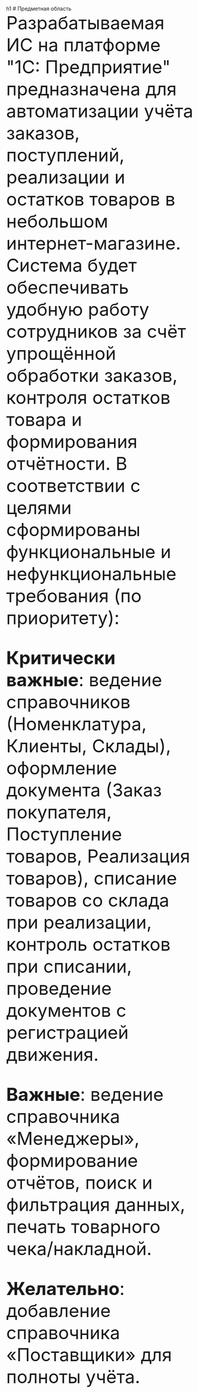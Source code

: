 h1 # Предметная область 
<font size="7">Разрабатываемая ИС на платформе "1С: Предприятие" предназначена для автоматизации учёта заказов, поступлений, реализации и остатков товаров в небольшом интернет-магазине. Система будет обеспечивать удобную работу сотрудников за счёт упрощённой обработки заказов, контроля остатков товара и формирования отчётности. В соответствии с целями сформированы функциональные и нефункциональные требования (по приоритету):

**Критически важные**: ведение справочников (Номенклатура, Клиенты, Склады), оформление документа (Заказ покупателя, Поступление товаров, Реализация товаров), списание товаров со склада при реализации, контроль остатков при списании, проведение документов с регистрацией движения. 

**Важные**: ведение справочника «Менеджеры», формирование отчётов, поиск и фильтрация данных, печать товарного чека/накладной.

**Желательно**: добавление справочника «Поставщики» для полноты учёта.</font>



